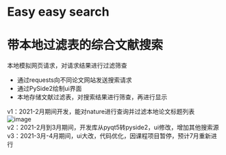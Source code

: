 # Easy easy search
# 带本地过滤表的综合文献搜索
本地模拟网页请求，对请求结果进行过滤筛查  
- 通过requests向不同论文网站发送搜索请求
- 通过PySide2绘制ui界面
- 本地存储文献过滤表，对搜索结果进行筛查，再进行显示

v1：2021-2月期间开发，能对nature进行查询并过滤本地论文标题列表  
![image](https://github.com/lincode7/search-for-essay-with-local-filter/blob/main/Filter/v1/v1.gif)  
v2：2021-2月到3月期间，开发库从pyqt5转pyside2，ui修改，增加其他搜索源  
v3：2021-3月-4月期间，ui大改，代码优化，因课程项目暂停，预计7月重新进行  
